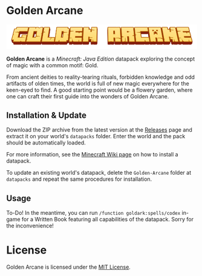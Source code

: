 # Golden Arcane

![Title logo, a yellow Minecraft-style lettering which reads "Golden Arcane"](/logo_title.png)

**Golden Arcane** is a *Minecraft: Java Edition* datapack exploring the concept of magic with a common motif: Gold.

From ancient deities to reality-tearing rituals, forbidden knowledge and odd artifacts of olden times, the world is full of new magic everywhere for the keen-eyed to find. A good starting point would be a flowery garden, where one can craft their first guide into the wonders of Golden Arcane.

## Installation & Update

Download the ZIP archive from the latest version at the [Releases](https://github.com/LumenfuchsStudios/GoldenArcane/releases) page and extract it on your world's `datapacks` folder. Enter the world and the pack should be automatically loaded.

For more information, see the [Minecraft Wiki page](https://minecraft.wiki/w/Tutorial:Installing_a_data_pack) on how to install a datapack.

To update an existing world's datapack, delete the `Golden-Arcane` folder at `datapacks` and repeat the same procedures for installation.

## Usage

To-Do! In the meantime, you can run `/function goldark:spells/codex` in-game for a Written Book featuring all capabilities of the datapack. Sorry for the inconvenience!

# License

Golden Arcane is licensed under the [MIT License](https://choosealicense.com/licenses/mit/).